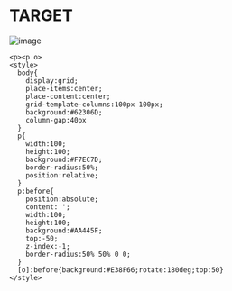 # TARGET

![image](https://github.com/gaschneider/cssbattle/assets/16023844/9301ea67-1541-45e0-84d0-d2f23a07ab7e)

```
<p><p o>
<style>
  body{
    display:grid;
    place-items:center;
    place-content:center;
    grid-template-columns:100px 100px;
    background:#62306D;
    column-gap:40px
  }
  p{
    width:100;
    height:100;
    background:#F7EC7D;
    border-radius:50%;
    position:relative;
  }
  p:before{
    position:absolute;
    content:'';
    width:100;
    height:100;
    background:#AA445F;
    top:-50;
    z-index:-1;
    border-radius:50% 50% 0 0;
  }
  [o]:before{background:#E38F66;rotate:180deg;top:50}
</style>
```
